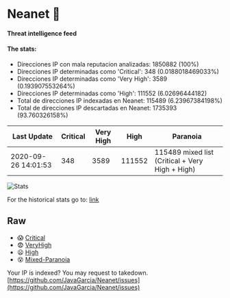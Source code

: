 # Neanet :hocho:
#### Threat intelligence feed
#### The stats:

- Direcciones IP con mala reputacion analizadas: 1850882 (100%)
- Direcciones IP determinadas como 'Critical':  348 (0.0188018469033%)
- Direcciones IP determinadas como 'Very High':  3589 (0.193907553264%)
- Direcciones IP determinadas como 'High':  111552 (6.02696444182)
- Total de direcciones IP indexadas en Neanet:  115489 (6.23967384198%)
- Total de direcciones IP descartadas en Neanet:  1735393 (93.760326158%)

| Last Update | Critical | Very High | High | Paranoia |
| --- | --- | --- | --- | --- |
| 2020-09-26 14:01:53 | 348 | 3589 | 111552 | 115489 mixed list (Critical + Very High + High)|

![Stats](https://docs.google.com/spreadsheets/d/e/2PACX-1vSnaNMIXVabIpDJjufMlzH7poXnshF3mgd8Is1g9ytUEzVsP5my4Trn8f-xkoLLQ38xpL3HtmUexLo6/pubchart?oid=501124687&format=image)

For the historical stats go to: [link](/stats.csv)
## Raw
- :scream: [Critical](https://raw.githubusercontent.com/JavaGarcia/Neanet/master/blacklists/neanet_critical.txt)
- :fearful: [VeryHigh](https://raw.githubusercontent.com/JavaGarcia/Neanet/master/blacklists/neanet_veryHigh.txtt)
- :frowning: [High](https://raw.githubusercontent.com/JavaGarcia/Neanet/master/blacklists/neanet_high.txt)
- :dizzy_face: [Mixed-Paranoia](https://raw.githubusercontent.com/JavaGarcia/Neanet/master/blacklists/neanet_all.txt)


Your IP is indexed? You may request to takedown. [https://github.com/JavaGarcia/Neanet/issues](https://github.com/JavaGarcia/Neanet/issues)






































































































































































































































































































































































































































































































































































































































































































































































































































































































































































































































































